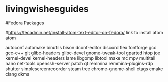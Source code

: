 # livingwishesguides

#Fedora Packages

#https://tecadmin.net/install-atom-text-editor-on-fedora/ link to install atom
 atom
 
autoconf
automake
binutils
bison
dconf-editor
discord
flex
fontforge
gcc
gcc-c++
git
glibc-headers
glibc-devel
gnome-tweak-tool
gparted
htop
joe
kernel-devel
kernel-headers
lame
libgomp
libtool
make
mc
mpv
multitail
nano
net-tools
openssh-server
patch
qt
remmina
remmina-plugins-rdp
shutter
simplescreenrecorder
steam
tree
chrome-gnome-shell
ctags
cmake
clang
dkms
